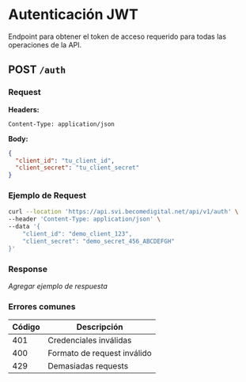 # Autenticación JWT

Endpoint para obtener el token de acceso requerido para todas las operaciones de la API.

## POST `/auth`

### Request

**Headers:**
```http
Content-Type: application/json
```

**Body:**
```json
{
  "client_id": "tu_client_id",
  "client_secret": "tu_client_secret"
}
```

### Ejemplo de Request

```bash
curl --location 'https://api.svi.becomedigital.net/api/v1/auth' \
--header 'Content-Type: application/json' \
--data '{
    "client_id": "demo_client_123",
    "client_secret": "demo_secret_456_ABCDEFGH"
}'
```

### Response

*Agregar ejemplo de respuesta*

### Errores comunes

| Código | Descripción |
|--------|-------------|
| 401 | Credenciales inválidas |
| 400 | Formato de request inválido |
| 429 | Demasiadas requests |